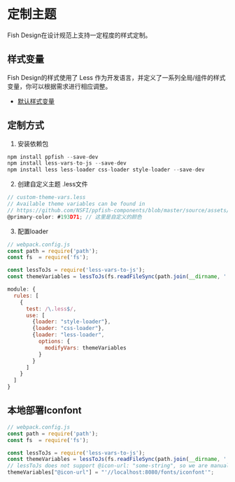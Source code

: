 # 定制主题
Fish Design在设计规范上支持一定程度的样式定制。

## 样式变量
Fish Design的样式使用了 Less 作为开发语言，并定义了一系列全局/组件的样式变量，你可以根据需求进行相应调整。
 - <a href="https://github.com/NSFI/ppfish-components/blob/master/source/assets/css/themes/default.less" target="_blank">默认样式变量</a>

## 定制方式


1.  安装依赖包


```js
npm install ppfish --save-dev
npm install less-vars-to-js --save-dev
npm install less less-loader css-loader style-loader --save-dev
```

2.  创建自定义主题 .less文件


```js
// custom-theme-vars.less
// Available theme variables can be found in
// https://github.com/NSFI/ppfish-components/blob/master/source/assets/css/themes/default.less
@primary-color: #193D71; // 这里是自定义的颜色
```

3.  配置loader


```js
// webpack.config.js
const path = require('path');
const fs  = require('fs');

const lessToJs = require('less-vars-to-js');
const themeVariables = lessToJs(fs.readFileSync(path.join(__dirname, './custom-theme-vars.less'), 'utf8'));

module: {
  rules: [
    {
      test: /\.less$/,
      use: [
        {loader: "style-loader"},
        {loader: "css-loader"},
        {loader: "less-loader",
          options: {
            modifyVars: themeVariables
          }
        }
      ]
    }
  ]
}
```
  
  
## 本地部署Iconfont


```js
// webpack.config.js
const path = require('path');
const fs  = require('fs');

const lessToJs = require('less-vars-to-js');
const themeVariables = lessToJs(fs.readFileSync(path.join(__dirname, './custom-theme-vars.less'), 'utf8'));
// lessToJs does not support @icon-url: "some-string", so we are manually adding it to the produced themeVariables js object here
themeVariables["@icon-url"] = "'//localhost:8080/fonts/iconfont'";
```
